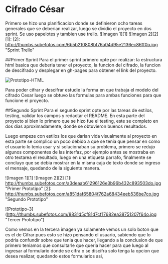 # Cifrado César

Primero se hizo una planificacion donde se definieron ocho tareas generales que se deberian realizar, luego se dividio el proyecto en dos sprint.
Se uso papelotes y tambien use trello.
![Imagen 1][1] ![Imagen 2][2]
[1]: 
[2]: http://thumbs.subefotos.com/6b5b210808bf76a04d95e2136ec86ff0o.jpg "Sprint Trello"

##Primer Sprint
 Para el primer sprint primero opte por realizar: la estructura html basica que deberia tener el proyecto, la funcion del cifrado, la funcion de descifrado y desplegar en gh-pages para obtener el link del proyecto.

![Prototipo-HTML](http://thumbs.subefotos.com/2e3961c83fed5554d45892baf6c24bd4o.jpg "Estructura HTML base")

Para poder cifrar y descifrar estudie la forma en que trabaja el modelo del cifrado Cesar luego se obtuvo las formulas para ambas funciones para que funcione el proyecto.

##Segundo Sprint
Para el segundo sprint opte por las tareas de estilos, testing, validar los campos y redactar el README.
En esta parte del proyecto si bien lo primero que se hizo fue el testing, este se completo en dos dias aproximadamente, donde se obtuvieron buenos resultados.

Luego empeze con estilos los que darian vida visualmente al proyecto en esta parte se complico un poco debido a que se tenia que pensar en como el usuario lo tenia usar y si solucionaban su problema, primero se redujo algunos componentes de las interfaz, por ejemplo antes se mostraba en otro textarea el resultado, luego en una etiqueta parrafo, finalmente se concluyo que se debia mostrar en la misma caja de texto donde se ingreso el mensaje, quedando de la siguiente manera.

![Imagen 1][1] ![Imagen 2][2]
[1]: http://thumbs.subefotos.com/a3deaab61296126e3b96b432c893503do.jpg "Primer Prototipo"
[2]: http://thumbs.subefotos.com/a851daf65804f762a68434eeb536be7co.jpg "Segundo Prototipo"

![Prototipo-3]
(http://thumbs.subefotos.com/8831d5cf81d7cf17682ea38751207f64o.jpg  "Tercer Prototipo")

Como vemos en la tercera imagen ya solamente vemos un solo boton que es el de Cifrar pues esto se hizo pensando el usuario, sabiendo que lo podria confundir sobre que tenia que hacer, llegando a la conclusion de que primero teniamos que consultarle que queria hacer para que luego al ingresar al formulario donde se cifra o se discifra solo tenga la opcion que desea realizar, quedando estos formularios asi,




